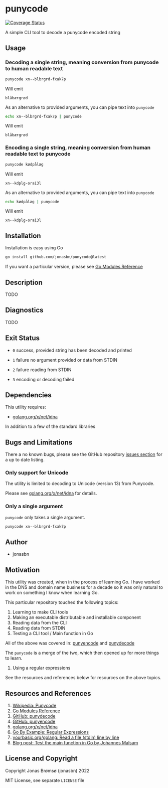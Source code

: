 # punycode

[![Coverage Status](https://coveralls.io/repos/github/jonasbn/punycode/badge.svg?branch=main)](https://coveralls.io/github/jonasbn/punycode?branch=main)

A simple CLI tool to decode a punycode encoded string

## Usage

### Decoding a single string, meaning conversion from punycode to human readable text

```bash
punycode xn--blbrgrd-fxak7p
```

Will emit

```text
blåbærgrød
```

As an alternative to provided arguments, you can pipe text into `punycode`

```bash
echo xn--blbrgrd-fxak7p | punycode
```

Will emit

```text
blåbærgrød
```

### Encoding a single string, meaning conversion from human readable text to punycode

```bash
punycode kødpålæg
```

Will emit

```text
xn--kdplg-orai3l
```

As an alternative to provided arguments, you can pipe text into `punycode`

```bash
echo kødpålæg | punycode
```

Will emit

```text
xn--kdplg-orai3l
```

## Installation

Installation is easy using Go

```bash
go install github.com/jonasbn/punycode@latest
```

If you want a particular version, please see [Go Modules Reference][MOD]

## Description

TODO

## Diagnostics

TODO

## Exit Status

- `0` success, provided string has been decoded and printed

- `1` failure no argument provided or data from STDIN

- `2` failure reading from STDIN

- `3` encoding or decoding failed

## Dependencies

This utility requires:

- [golang.org/x/net/idna][goidna]

In addition to a few of the standard libraries

## Bugs and Limitations

There a no known bugs, please see the GitHub repository [issues section](https://github.com/jonasbn/punycode/issues) for a up to date listing.

### Only support for Unicode

The utility is limited to decoding to Unicode (version 13) from Punycode.

Please see [golang.org/x/net/idna][goidna] for details.

### Only a single argument

`punycode` only takes a single argument.

```bash
punycode xn--blbrgrd-fxak7p
```

## Author

- jonasbn

## Motivation

This utility was created, when in the process of learning Go. I have worked in the DNS and domain name business for a decade so it was only natural to work on something I know when learning Go.

This particular repository touched the following topics:

1. Learning to make CLI tools
1. Making an executable distributable and installable component
1. Reading data from the CLI
1. Reading data from STDIN
1. Testing a CLI tool / Main function in Go

All of the above was covered in: [punyencode][punyencode] and [punydecode][punydecode]

The `punycode` is a merge of the two, which then opened up for more things to learn.

1. Using a regular expressions

See the resources and references below for resources on the above topics.

## Resources and References

1. [Wikipedia: Punycode](https://en.wikipedia.org/wiki/Punycode)
1. [Go Modules Reference][MOD]
1. [GitHub: punydecode][punydecode]
1. [GitHub: punyencode][punyencode]
1. [golang.org/x/net/idna][goidna]
1. [Go By Example: Regular Expressions](https://gobyexample.com/regular-expressions)
1. [yourbasic.org/golang: Read a file (stdin) line by line](https://yourbasic.org/golang/read-file-line-by-line/)
1. [Blog post: Test the main function in Go by Johannes Malsam](https://mj-go.in/golang/test-the-main-function-in-go)

## License and Copyright

Copyright Jonas Brømsø (jonasbn) 2022

MIT License, see separate `LICENSE` file

[MOD]: https://go.dev/ref/mod#go-install
[punydecode]: https://github.com/jonasbn/punydecode
[punyencode]: https://github.com/jonasbn/punyencode
[goidna]: https://pkg.go.dev/golang.org/x/net/idna
